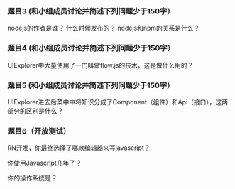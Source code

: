 ### 题目3 (和小组成员讨论并简述下列问题少于150字）

nodejs的作者是谁？ 什么时候发布的？ nodejs和npm的关系是什么？

### 题目4 (和小组成员讨论并简述下列问题少于150字）

UIExplorer中大量使用了一门叫做flow.js的技术，这是做什么用的？

### 题目5 (和小组成员讨论并简述下列问题少于150字）

UIExplorer进去后菜中中将知识分成了Component（组件）和Api（接口），这两部分的区别是什么？

### 题目6（开放测试）

RN开发，你最终选择了哪款编辑器来写javascript？

你使用Javascript几年了？

你的操作系统是？
